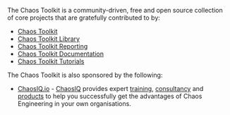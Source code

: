 The Chaos Toolkit is a community-driven, free and open source collection 
of core projects that are gratefully contributed to by:

* [Chaos Toolkit](https://github.com/chaostoolkit/chaostoolkit/graphs/contributors)
* [Chaos Toolkit Library](https://github.com/chaostoolkit/chaostoolkit-lib/graphs/contributors)
* [Chaos Toolkit Reporting](https://github.com/chaostoolkit/chaostoolkit-reporting/graphs/contributors)
* [Chaos Toolkit Documentation](https://github.com/chaostoolkit/chaostoolkit-documentation/graphs/contributors)
* [Chaos Toolkit Tutorials](https://github.com/chaostoolkit/chaostoolkit-tutorials/graphs/contributors)

The Chaos Toolkit is also sponsored by the following:

* [ChaosIQ.io](http://www.chaosiq.io/) - [ChaosIQ](http://www.chaosiq.io/) 
provides expert [training](http://www.chaosiq.io/services.html), 
[consultancy](http://www.chaosiq.io/services.html) and 
[products](http://www.chaosiq.io/sign-up-for-alpha.html) to help you 
successfully get the advantages of Chaos Engineering in your own organisations.
